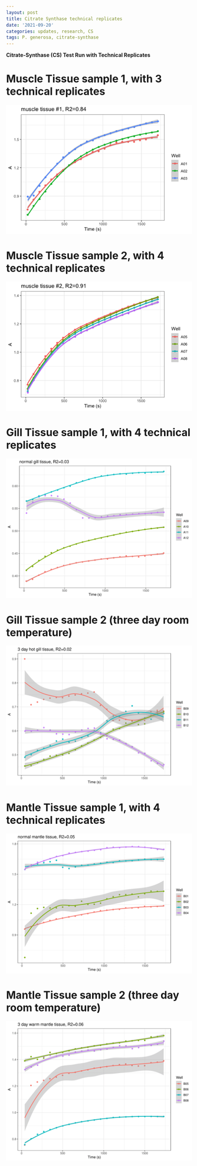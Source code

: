 ```yaml
---
layout: post
title: Citrate Synthase technical replicates
date: '2021-09-20'
categories: updates, research, CS
tags: P. generosa, citrate-synthase
---
```

**Citrate-Synthase (CS) Test Run with Technical Replicates**

# Muscle Tissue sample 1, with 3 technical replicates

![image_1](https://github.com/ocattau/ocattau.github.io/blob/master/assets/tech%20reps%20(muscle%20%231).png)

# Muscle Tissue sample 2, with 4 technical replicates
![image_2](https://github.com/ocattau/ocattau.github.io/blob/master/photos/muscle%20tissue%20%232%20image.png)

# Gill Tissue sample 1, with 4 technical replicates
![image_3](https://github.com/ocattau/ocattau.github.io/blob/master/assets/normal%20gill%20tech%20reps%209.20.21-1.png)

# Gill Tissue sample 2 (three day room temperature) 
![image_4](https://github.com/ocattau/ocattau.github.io/blob/master/assets/hot%20gill%20tech%20rep%209.20.21-1.png)

# Mantle Tissue sample 1, with 4 technical replicates
![image_5](https://github.com/ocattau/ocattau.github.io/blob/master/assets/mantle%20tissue%20tech%20reps%209.20.21-1.png)

# Mantle Tissue sample 2 (three day room temperature)
![image_6](https://github.com/ocattau/ocattau.github.io/blob/master/assets/hot%20mantle%20tissue%20tech%20reps%209.20.21-1.png)


